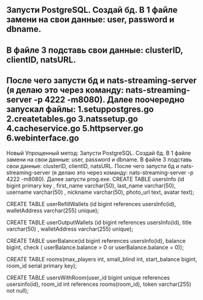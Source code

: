 Запусти PostgreSQL. Создай бд. В 1 файле замени на свои данные: user, password и dbname.
------------------------------------------------------------------------------------------------------------------------------------
В файле 3 подставь свои данные: clusterID, clientID, natsURL.
------------------------------------------------------------------------------------------------------------------------------------
После чего запусти бд и nats-streaming-server (я делаю это через команду: nats-streaming-server -p 4222 -m8080). Далее поочередно запускал файлы:
1.setuppostgres.go
2.createtables.go
3.natssetup.go
4.cacheservice.go
5.httpserver.go
6.webinterface.go
------------------------------------------------------------------------------------------------------------------------------------
Новый Упрощенный метод: Запусти PostgreSQL. Создай бд. В 1 файле замени на свои данные: user, password и dbname. В файле 3 подставь свои данные: clusterID, clientID, natsURL. После чего запусти бд и nats-streaming-server (я делаю это через команду: nats-streaming-server -p 4222 -m8080). Далее запусти prog.exe.
CREATE TABLE usersInfo (id bigint primary key , first_name varchar(50), last_name  varchar(50), username   varchar(50) , nickname varchar(50), photo_url text, avatar   text);

CREATE TABLE userRefillWallets (id bigint references usersInfo(id), walletAddress varchar(255) unique);

CREATE TABLE userOutputWallets (id bigint references usersInfo(id), title varchar(50) , walletAddress varchar(255) unique);

CREATE TABLE userBalance(id bigint references usersInfo(id), balance bigint, check ( userBalance.balance > 0 or userBalance.balance = 0));

CREATE TABLE rooms(max_players int, small_blind int, start_balance  bigint, room_id     serial primary key);

CREATE TABLE usersWithRoom(user_id bigint unique references usersinfo(id), room_id int references rooms(room_id), token varchar(255) not null);


